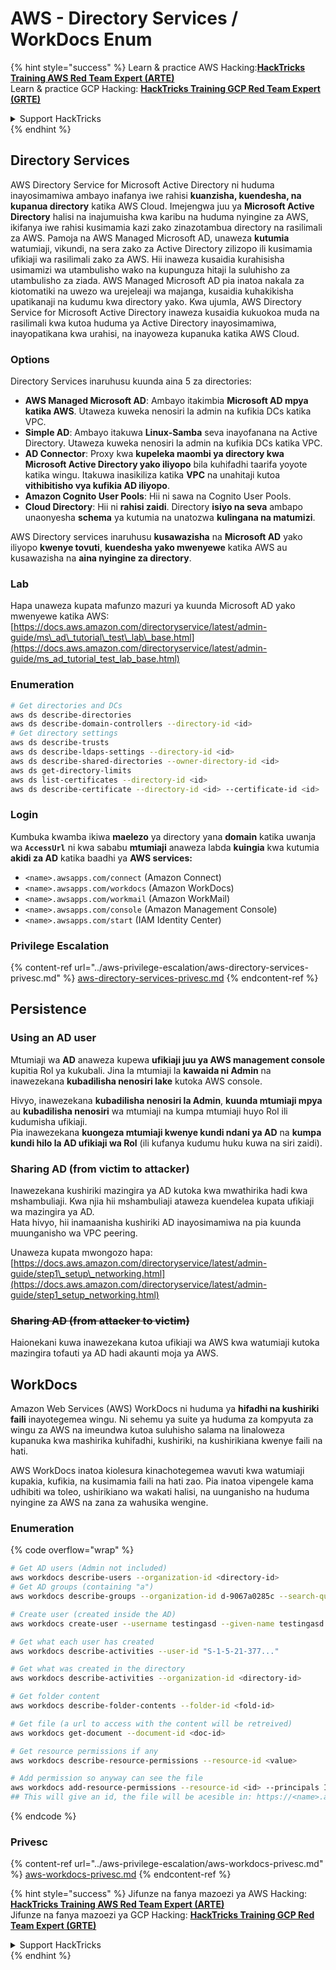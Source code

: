 # AWS - Directory Services / WorkDocs Enum

{% hint style="success" %}
Learn & practice AWS Hacking:<img src="../../../.gitbook/assets/image (1) (1) (1) (1).png" alt="" data-size="line">[**HackTricks Training AWS Red Team Expert (ARTE)**](https://training.hacktricks.xyz/courses/arte)<img src="../../../.gitbook/assets/image (1) (1) (1) (1).png" alt="" data-size="line">\
Learn & practice GCP Hacking: <img src="../../../.gitbook/assets/image (2) (1).png" alt="" data-size="line">[**HackTricks Training GCP Red Team Expert (GRTE)**<img src="../../../.gitbook/assets/image (2) (1).png" alt="" data-size="line">](https://training.hacktricks.xyz/courses/grte)

<details>

<summary>Support HackTricks</summary>

* Check the [**subscription plans**](https://github.com/sponsors/carlospolop)!
* **Join the** 💬 [**Discord group**](https://discord.gg/hRep4RUj7f) or the [**telegram group**](https://t.me/peass) or **follow** us on **Twitter** 🐦 [**@hacktricks\_live**](https://twitter.com/hacktricks_live)**.**
* **Share hacking tricks by submitting PRs to the** [**HackTricks**](https://github.com/carlospolop/hacktricks) and [**HackTricks Cloud**](https://github.com/carlospolop/hacktricks-cloud) github repos.

</details>
{% endhint %}

## Directory Services

AWS Directory Service for Microsoft Active Directory ni huduma inayosimamiwa ambayo inafanya iwe rahisi **kuanzisha, kuendesha, na kupanua directory** katika AWS Cloud. Imejengwa juu ya **Microsoft Active Directory** halisi na inajumuisha kwa karibu na huduma nyingine za AWS, ikifanya iwe rahisi kusimamia kazi zako zinazotambua directory na rasilimali za AWS. Pamoja na AWS Managed Microsoft AD, unaweza **kutumia** watumiaji, vikundi, na sera zako za Active Directory zilizopo ili kusimamia ufikiaji wa rasilimali zako za AWS. Hii inaweza kusaidia kurahisisha usimamizi wa utambulisho wako na kupunguza hitaji la suluhisho za utambulisho za ziada. AWS Managed Microsoft AD pia inatoa nakala za kiotomatiki na uwezo wa urejeleaji wa majanga, kusaidia kuhakikisha upatikanaji na kudumu kwa directory yako. Kwa ujumla, AWS Directory Service for Microsoft Active Directory inaweza kusaidia kukuokoa muda na rasilimali kwa kutoa huduma ya Active Directory inayosimamiwa, inayopatikana kwa urahisi, na inayoweza kupanuka katika AWS Cloud.

### Options

Directory Services inaruhusu kuunda aina 5 za directories:

* **AWS Managed Microsoft AD**: Ambayo itakimbia **Microsoft AD mpya katika AWS**. Utaweza kuweka nenosiri la admin na kufikia DCs katika VPC.
* **Simple AD**: Ambayo itakuwa **Linux-Samba** seva inayofanana na Active Directory. Utaweza kuweka nenosiri la admin na kufikia DCs katika VPC.
* **AD Connector**: Proxy kwa **kupeleka maombi ya directory kwa Microsoft Active Directory yako iliyopo** bila kuhifadhi taarifa yoyote katika wingu. Itakuwa inasikiliza katika **VPC** na unahitaji kutoa **vithibitisho vya kufikia AD iliyopo**.
* **Amazon Cognito User Pools**: Hii ni sawa na Cognito User Pools.
* **Cloud Directory**: Hii ni **rahisi zaidi**. Directory **isiyo na seva** ambapo unaonyesha **schema** ya kutumia na unatozwa **kulingana na matumizi**.

AWS Directory services inaruhusu **kusawazisha** na **Microsoft AD** yako iliyopo **kwenye tovuti**, **kuendesha yako mwenyewe** katika AWS au kusawazisha na **aina nyingine za directory**.

### Lab

Hapa unaweza kupata mafunzo mazuri ya kuunda Microsoft AD yako mwenyewe katika AWS: [https://docs.aws.amazon.com/directoryservice/latest/admin-guide/ms\_ad\_tutorial\_test\_lab\_base.html](https://docs.aws.amazon.com/directoryservice/latest/admin-guide/ms_ad_tutorial_test_lab_base.html)

### Enumeration
```bash
# Get directories and DCs
aws ds describe-directories
aws ds describe-domain-controllers --directory-id <id>
# Get directory settings
aws ds describe-trusts
aws ds describe-ldaps-settings --directory-id <id>
aws ds describe-shared-directories --owner-directory-id <id>
aws ds get-directory-limits
aws ds list-certificates --directory-id <id>
aws ds describe-certificate --directory-id <id> --certificate-id <id>
```
### Login

Kumbuka kwamba ikiwa **maelezo** ya directory yana **domain** katika uwanja wa **`AccessUrl`** ni kwa sababu **mtumiaji** anaweza labda **kuingia** kwa kutumia **akidi za AD** katika baadhi ya **AWS services:**

* `<name>.awsapps.com/connect` (Amazon Connect)
* `<name>.awsapps.com/workdocs` (Amazon WorkDocs)
* `<name>.awsapps.com/workmail` (Amazon WorkMail)
* `<name>.awsapps.com/console` (Amazon Management Console)
* `<name>.awsapps.com/start` (IAM Identity Center)

### Privilege Escalation

{% content-ref url="../aws-privilege-escalation/aws-directory-services-privesc.md" %}
[aws-directory-services-privesc.md](../aws-privilege-escalation/aws-directory-services-privesc.md)
{% endcontent-ref %}

## Persistence

### Using an AD user

Mtumiaji wa **AD** anaweza kupewa **ufikiaji juu ya AWS management console** kupitia Rol ya kukubali. Jina la mtumiaji la **kawaida ni Admin** na inawezekana **kubadilisha nenosiri lake** kutoka AWS console.

Hivyo, inawezekana **kubadilisha nenosiri la Admin**, **kuunda mtumiaji mpya** au **kubadilisha nenosiri** wa mtumiaji na kumpa mtumiaji huyo Rol ili kudumisha ufikiaji.\
Pia inawezekana **kuongeza mtumiaji kwenye kundi ndani ya AD** na **kumpa kundi hilo la AD ufikiaji wa Rol** (ili kufanya kudumu huku kuwa na siri zaidi).

### Sharing AD (from victim to attacker)

Inawezekana kushiriki mazingira ya AD kutoka kwa mwathirika hadi kwa mshambuliaji. Kwa njia hii mshambuliaji ataweza kuendelea kupata ufikiaji wa mazingira ya AD.\
Hata hivyo, hii inamaanisha kushiriki AD inayosimamiwa na pia kuunda muunganisho wa VPC peering.

Unaweza kupata mwongozo hapa: [https://docs.aws.amazon.com/directoryservice/latest/admin-guide/step1\_setup\_networking.html](https://docs.aws.amazon.com/directoryservice/latest/admin-guide/step1_setup_networking.html)

### ~~Sharing AD (from attacker to victim)~~

Haionekani kuwa inawezekana kutoa ufikiaji wa AWS kwa watumiaji kutoka mazingira tofauti ya AD hadi akaunti moja ya AWS.

## WorkDocs

Amazon Web Services (AWS) WorkDocs ni huduma ya **hifadhi na kushiriki faili** inayotegemea wingu. Ni sehemu ya suite ya huduma za kompyuta za wingu za AWS na imeundwa kutoa suluhisho salama na linaloweza kupanuka kwa mashirika kuhifadhi, kushiriki, na kushirikiana kwenye faili na hati.

AWS WorkDocs inatoa kiolesura kinachotegemea wavuti kwa watumiaji kupakia, kufikia, na kusimamia faili na hati zao. Pia inatoa vipengele kama udhibiti wa toleo, ushirikiano wa wakati halisi, na uunganisho na huduma nyingine za AWS na zana za wahusika wengine.

### Enumeration

{% code overflow="wrap" %}
```bash
# Get AD users (Admin not included)
aws workdocs describe-users --organization-id <directory-id>
# Get AD groups (containing "a")
aws workdocs describe-groups --organization-id d-9067a0285c --search-query a

# Create user (created inside the AD)
aws workdocs create-user --username testingasd --given-name testingasd --surname testingasd --password <password> --email-address name@directory.domain --organization-id <directory-id>

# Get what each user has created
aws workdocs describe-activities --user-id "S-1-5-21-377..."

# Get what was created in the directory
aws workdocs describe-activities --organization-id <directory-id>

# Get folder content
aws workdocs describe-folder-contents --folder-id <fold-id>

# Get file (a url to access with the content will be retreived)
aws workdocs get-document --document-id <doc-id>

# Get resource permissions if any
aws workdocs describe-resource-permissions --resource-id <value>

# Add permission so anyway can see the file
aws workdocs add-resource-permissions --resource-id <id> --principals Id=anonymous,Type=ANONYMOUS,Role=VIEWER
## This will give an id, the file will be acesible in: https://<name>.awsapps.com/workdocs/index.html#/share/document/<id>
```
{% endcode %}

### Privesc

{% content-ref url="../aws-privilege-escalation/aws-workdocs-privesc.md" %}
[aws-workdocs-privesc.md](../aws-privilege-escalation/aws-workdocs-privesc.md)
{% endcontent-ref %}

{% hint style="success" %}
Jifunze na fanya mazoezi ya AWS Hacking:<img src="../../../.gitbook/assets/image (1) (1) (1) (1).png" alt="" data-size="line">[**HackTricks Training AWS Red Team Expert (ARTE)**](https://training.hacktricks.xyz/courses/arte)<img src="../../../.gitbook/assets/image (1) (1) (1) (1).png" alt="" data-size="line">\
Jifunze na fanya mazoezi ya GCP Hacking: <img src="../../../.gitbook/assets/image (2) (1).png" alt="" data-size="line">[**HackTricks Training GCP Red Team Expert (GRTE)**<img src="../../../.gitbook/assets/image (2) (1).png" alt="" data-size="line">](https://training.hacktricks.xyz/courses/grte)

<details>

<summary>Support HackTricks</summary>

* Angalia [**mpango wa usajili**](https://github.com/sponsors/carlospolop)!
* **Jiunge na** 💬 [**kikundi cha Discord**](https://discord.gg/hRep4RUj7f) au [**kikundi cha telegram**](https://t.me/peass) au **fuata** sisi kwenye **Twitter** 🐦 [**@hacktricks\_live**](https://twitter.com/hacktricks_live)**.**
* **Shiriki mbinu za hacking kwa kuwasilisha PRs kwa** [**HackTricks**](https://github.com/carlospolop/hacktricks) na [**HackTricks Cloud**](https://github.com/carlospolop/hacktricks-cloud) github repos.

</details>
{% endhint %}
